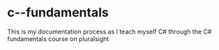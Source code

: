 # c--fundamentals
This is my documentation process as I teach myself C# through the C# fundamentals course on pluralsight
